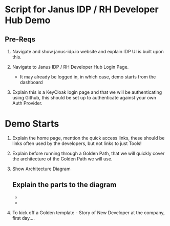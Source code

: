 # Script for Janus IDP / RH Developer Hub Demo

## Pre-Reqs

1. Navigate and show janus-idp.io website and explain IDP UI is built upon this.

1. Navigate to Janus IDP / RH Developer Hub Login Page.
    - It may already be logged in, in which case, demo starts from the dashboard
2. Explain this is a KeyCloak login page and that we will be authenticating using Github, this should be set up to authenticate against your own Auth Provider.

# Demo Starts

1. Explain the home page, mention the quick access links, these should be links often used by the developers, but not links to just Tools!

2. Explain before running through a Golden Path, that we will quickly cover the architecture of the Golden Path we will use.

3. Show Architecture Diagram

    Explain the parts to the diagram
    - 
    -
    -

4. To kick off a Golden template - Story of New Developer at the company, first day....


